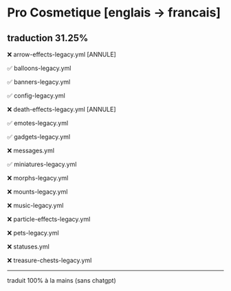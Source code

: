 # Pro Cosmetique [englais -> francais] 

## traduction 31.25%

❌ arrow-effects-legacy.yml  [ANNULE]

✅ balloons-legacy.yml

✅ banners-legacy.yml

✅ config-legacy.yml

❌ death-effects-legacy.yml  [ANNULE] 

✅ emotes-legacy.yml

✅ gadgets-legacy.yml

❌ messages.yml

✅ miniatures-legacy.yml

❌ morphs-legacy.yml

❌ mounts-legacy.yml

❌ music-legacy.yml

❌ particle-effects-legacy.yml

❌ pets-legacy.yml

❌ statuses.yml

❌ treasure-chests-legacy.yml
___
traduit 100% à la mains (sans chatgpt)
